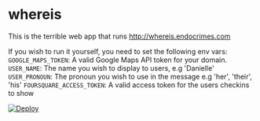 # whereis

This is the terrible web app that runs http://whereis.endocrimes.com

If you wish to run it yourself, you need to set the following env vars:
`GOOGLE_MAPS_TOKEN`: A valid Google Maps API token for your domain.
`USER_NAME`: The name you wish to display to users, e.g 'Danielle'
`USER_PRONOUN`: The pronoun you wish to use in the message e.g 'her', 'their', 'his'
`FOURSQUARE_ACCESS_TOKEN`: A valid access token for the users checkins to show

[![Deploy](https://www.herokucdn.com/deploy/button.svg)](https://heroku.com/deploy)
